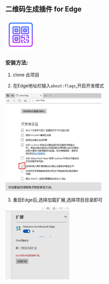## 二维码生成插件 for Edge
![](icons/icons8-qr-code-96.png)

### 安装方法:

1. clone 此项目

2. 在Edge地址栏输入`about:flags`,开启开发模式

<img  width="300" src="img/adout_flags.jpg"></img>

3. 重启Edge后,选择加载扩展,选择项目目录即可

<img width="200" src="img/load_extension.jpg"></img>

